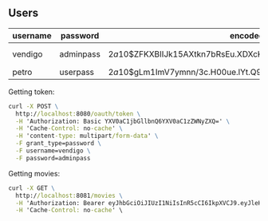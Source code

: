 ## Users

| username | password  | encoded                                                      | roles                 |
|----------|-----------|--------------------------------------------------------------|-----------------------|
| vendigo  | adminpass | $2a$10$ZFKXBIIJk15AXtkn7bRsEu.XDXcKUi8v/CXHBy0OzX0Bsf7O02YbS | ROLE_ADMIN, ROLE_USER |
| petro    | userpass  | $2a$10$gLm1ImV7ymnn/3c.H00ue.lYt.Q9LO0dOFTPTATjtcOvOFJrdTysW | ROLE_USER             |

Getting token:

```cmd
curl -X POST \
  http://localhost:8080/oauth/token \
  -H 'Authorization: Basic YXV0aC1jbGllbnQ6YXV0aC1zZWNyZXQ=' \
  -H 'Cache-Control: no-cache' \
  -H 'content-type: multipart/form-data' \
  -F grant_type=password \
  -F username=vendigo \
  -F password=adminpass
 ```
 
 Getting movies:
 
```cmd
curl -X GET \
  http://localhost:8081/movies \
  -H 'Authorization: Bearer eyJhbGciOiJIUzI1NiIsInR5cCI6IkpXVCJ9.eyJleHAiOjE1Mzc0NDY2MDcsInVzZXJfbmFtZSI6InZlbmRpZ28iLCJhdXRob3JpdGllcyI6WyJST0xFX1VTRVIiLCJST0xFX0FETUlOIl0sImp0aSI6IjBlZWI5NDNmLWE0MDUtNGRjMy1hNTMyLTdkYTI3ZjUwMjMwNiIsImNsaWVudF9pZCI6ImF1dGgtY2xpZW50Iiwic2NvcGUiOlsicHJvZmlsZSJdfQ.UftnJRkIxsrUygHB8kWUzis76gvXUhA3cGweAfywLsU' \
  -H 'Cache-Control: no-cache' \  
```
